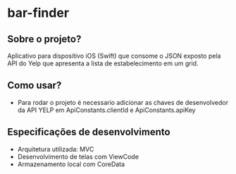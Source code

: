 # bar-finder

## Sobre o projeto?

Aplicativo para dispositivo iOS (Swift) que consome o JSON exposto pela API do Yelp que apresenta a lista de estabelecimento em um grid.


## Como usar?

* Para rodar o projeto é necessario adicionar as chaves de desenvolvedor da API YELP em ApiConstants.clientId e ApiConstants.apiKey


## Especificações de desenvolvimento

* Arquitetura utilizada: MVC
* Desenvolvimento de telas com ViewCode
* Armazenamento local com CoreData
